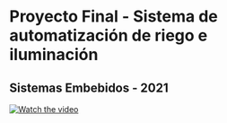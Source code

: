 # Proyecto Final - Sistema de automatización de riego e iluminación
## Sistemas Embebidos - 2021

[![Watch the video](https://img.youtube.com/vi/CtxbPiH_UNk/maxresdefault.jpg)](https://youtu.be/CtxbPiH_UNk)
